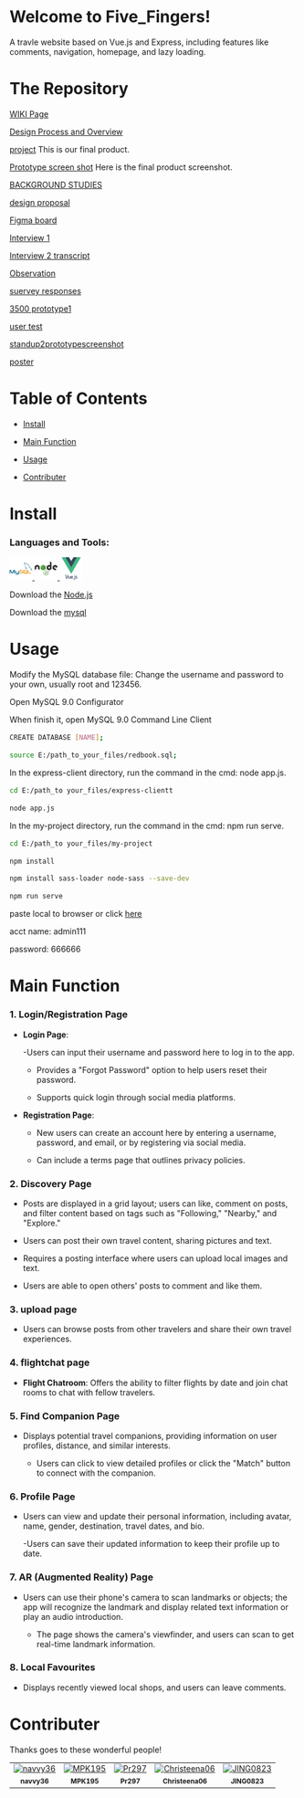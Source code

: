# Welcome to Five_Fingers!
A travle website based on Vue.js and Express, including features like comments, navigation, homepage, and lazy loading.

# The Repository


[ WIKI Page](https://github.com/DECO-3500/Five_Fingers/wiki)

[ Design Process and Overview](https://github.com/DECO-3500/Five_Fingers/wiki/Design-Process-and-Overview)


[ project](https://github.com/DECO-3500/Five_Fingers/tree/main/project) This is our final product.

[ Prototype screen shot](https://github.com/DECO-3500/Five_Fingers/tree/main/Prototype%20screent%20shot) Here is the final product screenshot.

[ BACKGROUND STUDIES](https://github.com/DECO-3500/Five_Fingers/blob/main/BACKGROUND%20STUDIES.pdf)

[ design proposal](https://github.com/DECO-3500/Five_Fingers/blob/main/design%20proposal.pptx)

[ Figma board](https://github.com/DECO-3500/Five_Fingers/blob/main/Figma%20board.pdf)

[ Interview 1](https://github.com/DECO-3500/Five_Fingers/blob/main/Interview%201%20.docx)

[ Interview 2 transcript](https://github.com/DECO-3500/Five_Fingers/blob/main/Interview%202%20Transcript%20.pdf)

[ Observation](https://github.com/DECO-3500/Five_Fingers/blob/main/Observation.pdf)

[ suervey responses](https://github.com/DECO-3500/Five_Fingers/blob/main/SURVEY%20RESPONSES%20-%20GROUP%20PROJECT.docx)

[ 3500 prototype1](https://github.com/DECO-3500/Five_Fingers/blob/main/3500%20prototype1.pdf)

[ user test](https://github.com/DECO-3500/Five_Fingers/blob/main/User%20test.pdf)


[ standup2prototypescreenshot](https://github.com/DECO-3500/Five_Fingers/tree/main/standup2prototypescreenshot)

[ poster](https://github.com/DECO-3500/Five_Fingers/blob/main/Poster.jpg)








# Table of Contents

- [Install](#install)

- [Main Function](#main-function)

- [Usage](#usage)

- [Contributer](#contributer)

# Install
<p align="left">
</p>

<h3 align="left">Languages and Tools:</h3>
<p align="left"> <a href="https://www.mysql.com/" target="_blank" rel="noreferrer"> <img src="https://raw.githubusercontent.com/devicons/devicon/master/icons/mysql/mysql-original-wordmark.svg" alt="mysql" width="40" height="40"/> </a> <a href="https://nodejs.org" target="_blank" rel="noreferrer"> <img src="https://raw.githubusercontent.com/devicons/devicon/master/icons/nodejs/nodejs-original-wordmark.svg" alt="nodejs" width="40" height="40"/> </a> <a href="https://vuejs.org/" target="_blank" rel="noreferrer"> <img src="https://raw.githubusercontent.com/devicons/devicon/master/icons/vuejs/vuejs-original-wordmark.svg" alt="vuejs" width="40" height="40"/> </a> </p>

 Download the [Node.js](https://nodejs.org/en/download/prebuilt-installer)

 Download the [mysql](https://dev.mysql.com/downloads/mysql/)

 # Usage
Modify the MySQL database file: Change the username and password to your own, usually root and 123456.

Open MySQL 9.0 Configurator 

When finish it, open MySQL 9.0 Command Line Client

```bash
CREATE DATABASE [NAME];
```

```bash
source E:/path_to_your_files/redbook.sql;
```

In the express-client directory, run the command in the cmd: node app.js.

```bash
cd E:/path_to your_files/express-clientt
```

```bash
node app.js
```

In the my-project directory, run the command in the cmd: npm run serve.

```bash
cd E:/path_to your_files/my-project
```

```bash
npm install
```

```bash
npm install sass-loader node-sass --save-dev
```

```bash
npm run serve
```

paste local to browser   or click [here](http://localhost:8080/)

acct name: admin111

password: 666666



# Main Function



### 1. Login/Registration Page
- **Login Page**:

	-Users can input their username and password here to log in to the app.

	- Provides a "Forgot Password" option to help users reset their password.

	- Supports quick login through social media platforms.

- **Registration Page**:

	- New users can create an account here by entering a username, password, and email, or by registering via social media.

	- Can include a terms page that outlines privacy policies.


### 2. Discovery Page

- Posts are displayed in a grid layout; users can like, comment on posts, and filter content based on tags such as "Following," "Nearby," and "Explore."

- Users can post their own travel content, sharing pictures and text.

- Requires a posting interface where users can upload local images and text.

- Users are able to open others' posts to comment and like them.

### 3. upload page

- Users can browse posts from other travelers and share their own travel experiences.

### 4. flightchat page

- **Flight Chatroom**: Offers the ability to filter flights by date and join chat rooms to chat with fellow travelers.

### 5. Find Companion Page

- Displays potential travel companions, providing information on user profiles, distance, and similar interests.
  
	- Users can click to view detailed profiles or click the "Match" button to connect with the companion.

	

### 6. Profile Page
- Users can view and update their personal information, including avatar, name, gender, destination, travel dates, and bio.

	-Users can save their updated information to keep their profile up to date.

### 7. AR (Augmented Reality) Page

- Users can use their phone's camera to scan landmarks or objects; the app will recognize the landmark and display related text information or play an audio introduction.

	- The page shows the camera's viewfinder, and users can scan to get real-time landmark information.

### 8. Local Favourites

- Displays recently viewed local shops, and users can leave comments.




 # Contributer

Thanks goes to these wonderful people!

<table>
  <tr>
    <td align="center">
      <a href="https://github.com/navvy36">
        <img src="https://github.com/navvy36.png" width="80" height="80" alt="navvy36"/>
      </a><br/>
      <sub><b>navvy36</b></sub><br/>
    </td>
    <td align="center">
      <a href="https://github.com/MPK195">
        <img src="https://github.com/MPK195.png" width="80" height="80" alt="MPK195"/>
      </a><br/>
      <sub><b>MPK195</b></sub><br/>
    </td>
    <td align="center">
      <a href="https://github.com/Pr297">
        <img src="https://github.com/Pr297.png" width="80" height="80" alt="Pr297"/>
      </a><br/>
      <sub><b>Pr297</b></sub><br/>
    </td>
    <td align="center">
      <a href="https://github.com/Christeena06">
        <img src="https://github.com/Christeena06.png" width="80" height="80" alt="Christeena06"/>
      </a><br/>
      <sub><b>Christeena06</b></sub><br/>
    </td>
    <td align="center">
      <a href="https://github.com/JING0823">
        <img src="https://github.com/JING0823.png" width="80" height="80" alt="JING0823"/>
      </a><br/>
      <sub><b>JING0823</b></sub><br/>
    </td>
  </tr>
</table>
